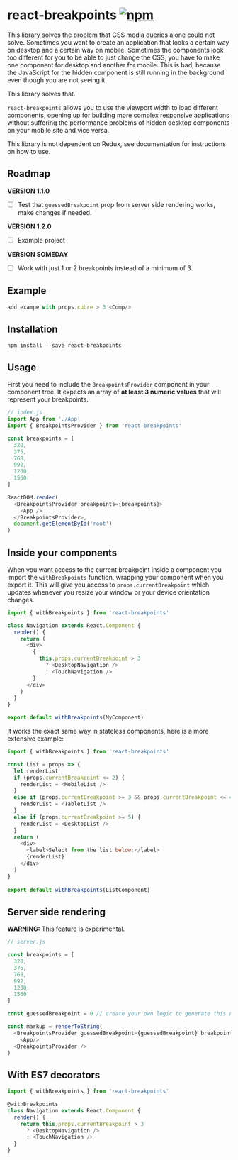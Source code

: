 # react-breakpoints [![npm](https://img.shields.io/npm/v/react-breakpoints.svg)](https://www.npmjs.com/package/react-breakpoints)

This library solves the problem that CSS media queries alone could not solve. Sometimes you want to create an application that looks a certain way on desktop and a certain way on mobile. Sometimes the components look too different for you to be able to just change the CSS, you have to make one component for desktop and another for mobile. This is bad, because the JavaScript for the hidden component is still running in the background even though you are not seeing it.

This library solves that.

`react-breakpoints` allows you to use the viewport width to load different components, opening up for building more complex responsive applications without suffering the performance problems of hidden desktop components on your mobile site and vice versa.

This library is not dependent on Redux, see documentation for instructions on how to use.

## Roadmap

**VERSION 1.1.0**
- [ ] Test that `guessedBreakpoint` prop from server side rendering works, make changes if needed.

**VERSION 1.2.0**
- [ ] Example project

**VERSION SOMEDAY**
- [ ] Work with just 1 or 2 breakpoints instead of a minimum of 3.

## Example
```js
add exampe with props.cubre > 3 <Comp/>
```
## Installation
`npm install --save react-breakpoints`

## Usage

First you need to include the `BreakpointsProvider` component in your component tree. It expects an array of **at least 3 numeric values** that will represent your breakpoints.

```js
// index.js
import App from './App'
import { BreakpointsProvider } from 'react-breakpoints'

const breakpoints = [
  320,
  375,
  768,
  992,
  1200,
  1560 
]

ReactDOM.render(
  <BreakpointsProvider breakpoints={breakpoints}>
    <App />
  </BreakpointsProvider>, 
  document.getElementById('root')
)
```

## Inside your components

When you want access to the current breakpoint inside a component you import the `withBreakpoints` function, wrapping your component when you export it. This will give you access to `props.currentBreakpoint` which updates whenever you resize your window or your device orientation changes.

```js
import { withBreakpoints } from 'react-breakpoints'

class Navigation extends React.Component {
  render() {
    return (
      <div>
        {
          this.props.currentBreakpoint > 3
            ? <DesktopNavigation />
            : <TouchNavigation />
        }
      </div>
    )
  }
}

export default withBreakpoints(MyComponent)
```

It works the exact same way in stateless components, here is a more extensive example:

```js
import { withBreakpoints } from 'react-breakpoints'

const List = props => {
  let renderList
  if (props.currentBreakpoint <= 2) {
    renderList = <MobileList />
  }
  else if (props.currentBreakpoint >= 3 && props.currentBreakpoint <= 4) {
    renderList = <TabletList />
  }
  else if (props.currentBreakpoint >= 5) {
    renderList = <DesktopList />
  }
  return (
    <div>
      <label>Select from the list below:</label>
      {renderList}
    </div>
  )
}
  
export default withBreakpoints(ListComponent)
```

## Server side rendering
**WARNING:** This feature is experimental.

```js
// server.js

const breakpoints = [
  320,
  375,
  768,
  992,
  1200,
  1560 
]

const guessedBreakpoint = 0 // create your own logic to generate this number

const markup = renderToString(
  <BreakpointsProvider guessedBreakpoint={guessedBreakpoint} breakpoints={breakpoints}>
    <App/>
  <BreakpointsProvider />
)
```

## With ES7 decorators

```js
import { withBreakpoints } from 'react-breakpoints'

@withBreakpoints
class Navigation extends React.Component {
  render() {
    return this.props.currentBreakpoint > 3
      ? <DesktopNavigation />
      : <TouchNavigation />
  }
}
```